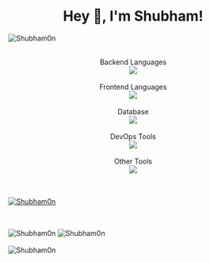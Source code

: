 <h1 align="center">Hey 👋, I'm Shubham!</h1>

<p align="left"> <img src="https://komarev.com/ghpvc/?username=Shubham0-n&label=Profile%20views&color=0e75b6&style=flat" alt="Shubham0n" /> </p>

</br>
<div align="center">
  Backend Languages
  <br>
  <img src="https://skillicons.dev/icons?i=python,django,flask,fastapi" />
</div>

</br>
<div align="center">
  Frontend Languages
  <br>
  <img src="https://skillicons.dev/icons?i=javascript,jquery,html,css,react,tailwind" />
</div>

</br>
<div align="center">
  Database
  <br>
<img src="https://skillicons.dev/icons?i=postgres,sqlite,mysql,redis,mongodb,dynamodb" />
</div>

</br>
<div align="center">
  DevOps Tools
  <br>
 <img src="https://skillicons.dev/icons?i=docker,aws,linux,github,githubactions,nginx" />
</div>

</br>
<div align="center">
  Other Tools
  <br>
 <img src="https://skillicons.dev/icons?i=postman,sentry,vscode,figma" />
</div>


</br>
</br>
<p align="left"> <a href="https://github.com/ryo-ma/github-profile-trophy"><img src="https://github-profile-trophy.vercel.app/?username=Shubham0n" alt="Shubham0n" /></a> </p>
<p align="left"> <a href="https://twitter.com/" target="blank"><img src="https://img.shields.io/twitter/follow/?logo=twitter&style=for-the-badge" alt="" /></a> </p>

<br />
<div>
  <a><img align="Center" src="https://github-readme-stats.vercel.app/api?username=Shubham0n&show_icons=true&locale=en" alt="Shubham0n" /></a>
  <a><img align="center" src="https://github-readme-stats.vercel.app/api/top-langs?username=Shubham0n&show_icons=true&locale=en&layout=compact" alt="Shubham0n" /></a>
</div>
<br>
<a><img align="center" src="https://github-readme-streak-stats.herokuapp.com/?user=Shubham0n&" alt="Shubham0n" /></a>


<!--
Here are some ideas to get you started:

- 🔭 I’m currently working on ...
- 🌱 I’m currently learning ...
- 👯 I’m looking to collaborate on ...
- 🤔 I’m looking for help with ...
- 💬 Ask me about ...
- 📫 How to reach me: ...
- 😄 Pronouns: ...
- ⚡ Fun fact: ...
-->


<!--
#### Top Repositories

<a href="https://github.com//github-readme-stats">
  <img align="center" src="https://github-readme-stats.vercel.app/api/pin/?username=&repo=github-readme-stats&theme=buefy" />
</a>
<a href="https://github.com//.github.io">
  <img align="center" src="https://github-readme-stats.vercel.app/api/pin/?username=&repo=.github.io&theme=buefy" />
</a>
-->
